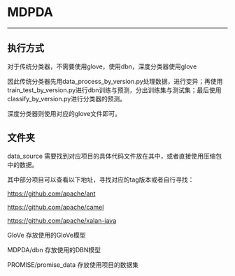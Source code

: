 # MDPDA
---
## 执行方式
对于传统分类器，不需要使用glove，使用dbn，深度分类器使用glove

因此传统分类器先用data_process_by_version.py处理数据，进行变异；再使用train_test_by_version.py进行dbn训练与预测，分出训练集与测试集；最后使用classify_by_version.py进行分类器的预测。

深度分类器则使用对应的glove文件即可。


## 文件夹
data_source  需要找到对应项目的具体代码文件放在其中，或者直接使用压缩包中的数据。

其中部分项目可以查看以下地址，寻找对应的tag版本或者自行寻找：

https://github.com/apache/ant

https://github.com/apache/camel

https://github.com/apache/xalan-java

GloVe  存放使用的GloVe模型

MDPDA/dbn  存放使用的DBN模型

PROMISE/promise_data  存放使用项目的数据集